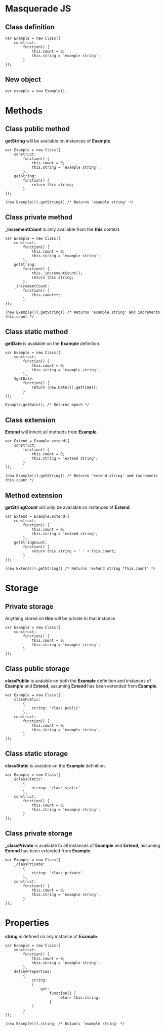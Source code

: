 # Masquerade JS

## Class definition

    var Example = new Class({
        construct:
            function() {
                this.count = 0;
                this.string = 'example string';
            }
    });

## New object

    var example = new Example();

# Methods

## Class public method

**getString** will be available on instances of **Example**. 

    var Example = new Class({
        construct:
            function() {
                this.count = 0;
                this.string = 'example string';
            },
        getString:
            function() {
                return this.string;
            }
    });

    (new Example()).getString() /* Returns 'example string' */

## Class private method

**_incrementCount** is only available from the **this** context.

    var Example = new Class({
        construct:
            function() {
                this.count = 0;
                this.string = 'example string';
            },
        getString:
            function() {
                this._incrementCount();
                return this.string;
            },
        _incrementCount:
            function() {
                this.count++;
            }
    });

    (new Example()).getString() /* Returns 'example string' and increments this.count */

## Class static method

**getDate** is available on the **Example** definition.

    var Example = new Class({
        construct:
            function() {
                this.count = 0;
                this.string = 'example string';
            },
        $getDate:
            function() {
                return (new Date()).getTime();
            }
    });

    Example.getDate(); /* Returns epoch */

## Class extension

**Extend** will inherit all methods from **Example**.

    var Extend = Example.extend({
        construct:
            function() {
                this.count = 0;
                this.string = 'extend string';
            }
    });

    (new Example()).getString() /* Returns 'extend string' and increments this.count */

## Method extension

**getStringCount** will only be available on instances of **Extend**.

    var Extend = Example.extend({
        construct:
            function() {
                this.count = 0;
                this.string = 'extend string';
            },
        getStringCount:
            function() {
                return this.string + ' ' + this.count;
            }
    });

    (new Extend()).getString() /* Returns 'extend string *this.count' */

# Storage

## Private storage

Anything stored on **this** will be private to that instance.

    var Example = new Class({
        construct:
            function() {
                this.count = 0;
                this.string = 'example string';
            }
    });

## Class public storage

**classPublic** is avaiable on both the **Example** definition and instances of **Example** and **Extend**, assuming **Extend** has been extended from **Example**.

    var Example = new Class({
        classPublic:
            {
                string: 'class public'
            },
        construct:
            function() {
                this.count = 0;
                this.string = 'example string';
            }
    });


## Class static storage

**classStatic** is avaiable on the **Example** definition.

    var Example = new Class({
        $classStatic:
            {
                string: 'class static'
            },
        construct:
            function() {
                this.count = 0;
                this.string = 'example string';
            }
    });

## Class private storage

**_classPrivate** is available to all instances of **Example** and **Extend**, assuming **Extend** has been extended from **Example**.

    var Example = new Class({
        _classPrivate:
            {
                string: 'class private'
            },
        construct:
            function() {
                this.count = 0;
                this.string = 'example string';
            }
    });

# Properties

**string** is defined on any instance of **Example**.

    var Example = new Class({
        construct:
            function() {
                this.count = 0;
                this.string = 'example string';
            },
        defineProperties:
            {
                string:
                {
                    get:
                        function() {
                            return this.string;
                        }
                }
            }
    });

    (new Example()).string; /* Outputs 'example string' */
